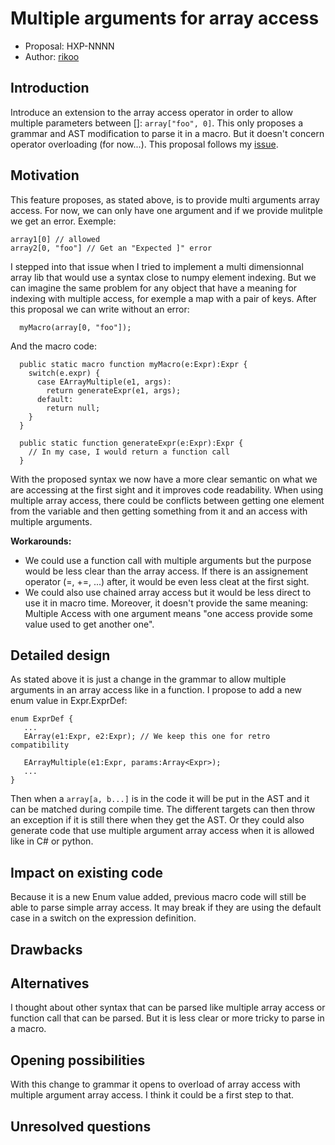 # Multiple arguments for array access

* Proposal: HXP-NNNN
* Author: [rikoo](https://github.com/ErikRikoo)

## Introduction

Introduce an extension to the array access operator in order to allow multiple parameters between []: `array["foo", 0]`.
This only proposes a grammar and AST modification to parse it in a macro. But it doesn't concern operator overloading (for now...).
This proposal follows my [issue](https://github.com/HaxeFoundation/haxe/issues/9339).

## Motivation

This feature proposes, as stated above, is to provide multi arguments array access. 
For now, we can only have one argument and if we provide mulitple we get an error.
Exemple:
```
array1[0] // allowed
array2[0, "foo"] // Get an "Expected ]" error
```

I stepped into that issue when I tried to implement a multi dimensionnal array lib that would use a syntax close to numpy element indexing.
But we can imagine the same problem for any object that have a meaning for indexing with multiple access, for exemple a map with a pair of keys.
After this proposal we can write without an error:
```
  myMacro(array[0, "foo"]);
```
And the macro code:
```
  public static macro function myMacro(e:Expr):Expr {
    switch(e.expr) {
      case EArrayMultiple(e1, args):
        return generateExpr(e1, args);
      default:
        return null;
    }
  }

  public static function generateExpr(e:Expr):Expr {
    // In my case, I would return a function call
  }
```
With the proposed syntax we now have a more clear semantic on what we are accessing at the first sight and it improves code readability.
When using multiple array access, there could be conflicts between getting one element from the variable and then getting something from it and an access with multiple arguments.


**Workarounds:**
- We could use a function call with multiple arguments but the purpose would be less clear than the array access. 
  If there is an assignement operator (=, +=, ...) after, it would be even less cleat at the first sight.
- We could also use chained array access but it would be less direct to use it in macro time.
  Moreover, it doesn't provide the same meaning:
  Multiple Access with one argument means "one access provide some value used to get another one".


## Detailed design
As stated above it is just a change in the grammar to allow multiple arguments in an array access like in a function.
I propose to add a new enum value in Expr.ExprDef:
```
enum ExprDef {
   ...
   EArray(e1:Expr, e2:Expr); // We keep this one for retro compatibility

   EArrayMultiple(e1:Expr, params:Array<Expr>);
   ...
}
```
Then when a `array[a, b...]` is in the code it will be put in the AST and it can be matched during compile time.
The different targets can then throw an exception if it is still there when they get the AST.
Or they could also generate code that use multiple argument array access when it is allowed like in C# or python.

## Impact on existing code

Because it is a new Enum value added, previous macro code will still be able to parse simple array access.
It may break if they are using the default case in a switch on the expression definition.

## Drawbacks


## Alternatives

I thought about other syntax that can be parsed like multiple array access or function call that can be parsed.
But it is less clear or more tricky to parse in a macro.

## Opening possibilities

With this change to grammar it opens to overload of array access with multiple argument array access.
I think it could be a first step to that.

## Unresolved questions

